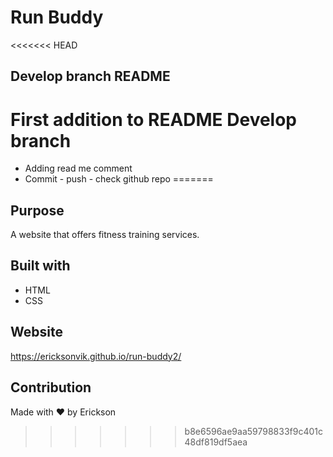 # Run Buddy

<<<<<<< HEAD
## Develop branch README

# First addition to README Develop branch
* Adding read me comment
* Commit - push - check github repo
=======

## Purpose
A website that offers fitness training services.

## Built with 
* HTML
* CSS

## Website
https://ericksonvik.github.io/run-buddy2/

## Contribution
Made with ❤️ by Erickson
>>>>>>> b8e6596ae9aa59798833f9c401c48df819df5aea
